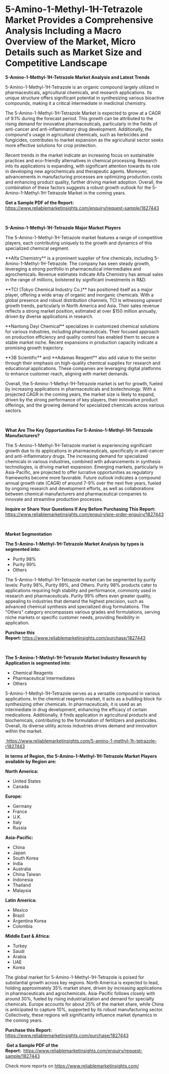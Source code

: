 <p><h1>5-Amino-1-Methyl-1H-Tetrazole Market Provides a Comprehensive Analysis Including a Macro Overview of the Market, Micro Details such as Market Size and Competitive Landscape</h1></p><p><strong>5-Amino-1-Methyl-1H-Tetrazole Market Analysis and Latest Trends</strong></p>
<p><p>5-Amino-1-Methyl-1H-Tetrazole is an organic compound largely utilized in pharmaceuticals, agricultural chemicals, and research applications. Its unique structure offers significant potential in synthesizing various bioactive compounds, making it a critical intermediate in medicinal chemistry.</p><p>The 5-Amino-1-Methyl-1H-Tetrazole Market is expected to grow at a CAGR of 9.1% during the forecast period. This growth can be attributed to the rising demand for innovative pharmaceuticals, particularly in the fields of anti-cancer and anti-inflammatory drug development. Additionally, the compound's usage in agricultural chemicals, such as herbicides and fungicides, contributes to market expansion as the agricultural sector seeks more effective solutions for crop protection.</p><p>Recent trends in the market indicate an increasing focus on sustainable practices and eco-friendly alternatives in chemical processing. Research into its applications is expanding, with significant attention towards its role in developing new agrochemicals and therapeutic agents. Moreover, advancements in manufacturing processes are optimizing production costs and enhancing product quality, further driving market adoption. Overall, the combination of these factors suggests a robust growth outlook for the 5-Amino-1-Methyl-1H-Tetrazole Market in the coming years.</p></p>
<p><strong>Get a Sample PDF of the Report:&nbsp;</strong> <a href="https://www.reliablemarketinsights.com/enquiry/request-sample/1827443?utm_campaign=2100&utm_medium=2&utm_source=Github&utm_content=ia&utm_term=03022025&utm_id=5-amino-1-methyl-1h-tetrazole">https://www.reliablemarketinsights.com/enquiry/request-sample/1827443</a></p>
<p>&nbsp;</p>
<p><strong>5-Amino-1-Methyl-1H-Tetrazole Major Market Players</strong></p>
<p><p>The 5-Amino-1-Methyl-1H-Tetrazole market features a range of competitive players, each contributing uniquely to the growth and dynamics of this specialized chemical segment.</p><p>**Alfa Chemistry** is a prominent supplier of fine chemicals, including 5-Amino-1-Methyl-1H-Tetrazole. The company has seen steady growth, leveraging a strong portfolio in pharmaceutical intermediates and agrochemicals. Revenue estimates indicate Alfa Chemistry has annual sales in the range of millions, bolstered by significant investments in R&D.</p><p>**TCI (Tokyo Chemical Industry Co.)** has positioned itself as a major player, offering a wide array of organic and inorganic chemicals. With a global presence and robust distribution channels, TCI is witnessing upward growth trends, particularly in North America and Asia. Their sales revenue reflects a strong market position, estimated at over $150 million annually, driven by diverse applications in research.</p><p>**Nantong Deyi Chemical** specializes in customized chemical solutions for various industries, including pharmaceuticals. Their focused approach on production efficiency and quality control has enabled them to secure a stable market niche. Recent expansions in production capacity indicate a promising growth trajectory.</p><p>**3B Scientific** and **Adamas Reagent** also add value to the sector through their emphasis on high-quality chemical supplies for research and educational applications. These companies are leveraging digital platforms to enhance customer reach, aligning with market demands.</p><p>Overall, the 5-Amino-1-Methyl-1H-Tetrazole market is set for growth, fueled by increasing applications in pharmaceuticals and biotechnology. With a projected CAGR in the coming years, the market size is likely to expand, driven by the strong performance of key players, their innovative product offerings, and the growing demand for specialized chemicals across various sectors.</p></p>
<p>&nbsp;</p>
<p><strong>What Are The Key Opportunities For 5-Amino-1-Methyl-1H-Tetrazole Manufacturers?</strong></p>
<p><p>The 5-Amino-1-Methyl-1H-Tetrazole market is experiencing significant growth due to its applications in pharmaceuticals, specifically in anti-cancer and anti-inflammatory drugs. The increasing demand for specialized chemicals in various industries, combined with advancements in synthesis technologies, is driving market expansion. Emerging markets, particularly in Asia-Pacific, are projected to offer lucrative opportunities as regulatory frameworks become more favorable. Future outlook indicates a compound annual growth rate (CAGR) of around 7-9% over the next five years, fueled by ongoing research and development efforts, as well as collaborations between chemical manufacturers and pharmaceutical companies to innovate and streamline production processes.</p></p>
<p><strong>Inquire or Share Your Questions If Any Before Purchasing This Report:</strong> <a href="https://www.reliablemarketinsights.com/enquiry/pre-order-enquiry/1827443?utm_campaign=2100&utm_medium=2&utm_source=Github&utm_content=ia&utm_term=03022025&utm_id=5-amino-1-methyl-1h-tetrazole">https://www.reliablemarketinsights.com/enquiry/pre-order-enquiry/1827443</a></p>
<p>&nbsp;</p>
<p><strong>Market Segmentation</strong></p>
<p><strong>The 5-Amino-1-Methyl-1H-Tetrazole Market Analysis by types is segmented into:</strong></p>
<p><ul><li>Purity 98%</li><li>Purity 99%</li><li>Others</li></ul></p>
<p><p>The 5-Amino-1-Methyl-1H-Tetrazole market can be segmented by purity levels: Purity 98%, Purity 99%, and Others. Purity 98% products cater to applications requiring high stability and performance, commonly used in research and pharmaceuticals. Purity 99% offers even greater quality, appealing to industries that demand the highest precision, such as advanced chemical synthesis and specialized drug formulations. The "Others" category encompasses various grades and formulations, serving niche markets or specific customer needs, providing flexibility in application.</p></p>
<p><strong>Purchase this Report:&nbsp;</strong><a href="https://www.reliablemarketinsights.com/purchase/1827443?utm_campaign=2100&utm_medium=2&utm_source=Github&utm_content=ia&utm_term=03022025&utm_id=5-amino-1-methyl-1h-tetrazole">https://www.reliablemarketinsights.com/purchase/1827443</a></p>
<p>&nbsp;</p>
<p><strong>The 5-Amino-1-Methyl-1H-Tetrazole Market Industry Research by Application is segmented into:</strong></p>
<p><ul><li>Chemical Reagents</li><li>Pharmaceutical Intermediates</li><li>Others</li></ul></p>
<p><p>5-Amino-1-Methyl-1H-Tetrazole serves as a versatile compound in various applications. In the chemical reagents market, it acts as a building block for synthesizing other chemicals. In pharmaceuticals, it is used as an intermediate in drug development, enhancing the efficacy of certain medications. Additionally, it finds application in agricultural products and biochemicals, contributing to the formulation of fertilizers and pesticides. Overall, its diverse utility across industries drives demand and innovation within the market.</p></p>
<p><a href="https://www.reliablemarketinsights.com/5-amino-1-methyl-1h-tetrazole-r1827443?utm_campaign=2100&utm_medium=2&utm_source=Github&utm_content=ia&utm_term=03022025&utm_id=5-amino-1-methyl-1h-tetrazole">&nbsp;https://www.reliablemarketinsights.com/5-amino-1-methyl-1h-tetrazole-r1827443</a></p>
<p><strong>In terms of Region, the 5-Amino-1-Methyl-1H-Tetrazole Market Players available by Region are:</strong></p>
<p>
    <p> <strong> North America: </strong>
        <ul>
            <li>United States</li>
            <li>Canada</li>
        </ul>
        </p> 
    <p> <strong> Europe: </strong>
        <ul>
            <li>Germany</li>
            <li>France</li>
            <li>U.K.</li>
            <li>Italy</li>
            <li>Russia</li>
        </ul>
        </p> 
    <p> <strong> Asia-Pacific: </strong>
        <ul>
            <li>China</li>
            <li>Japan</li>
            <li>South Korea</li>
            <li>India</li>
            <li>Australia</li>
            <li>China Taiwan</li>
            <li>Indonesia</li>
            <li>Thailand</li>
            <li>Malaysia</li>
        </ul>
        </p> 
    <p> <strong> Latin America: </strong>
        <ul>
            <li>Mexico</li>
            <li>Brazil</li>
            <li>Argentina Korea</li>
            <li>Colombia</li>
        </ul>
        </p> 
    <p> <strong> Middle East & Africa: </strong>
        <ul>
            <li>Turkey</li>
            <li>Saudi</li>
            <li>Arabia</li>
            <li>UAE</li>
            <li>Korea</li>
        </ul>
    </p>
    </p>
<p><p>The global market for 5-Amino-1-Methyl-1H-Tetrazole is poised for substantial growth across key regions. North America is expected to lead, holding approximately 35% market share, driven by increasing applications in pharmaceuticals and agrochemicals. Asia-Pacific follows closely with around 30%, fueled by rising industrialization and demand for specialty chemicals. Europe accounts for about 25% of the market share, while China is anticipated to capture 10%, supported by its robust manufacturing sector. Collectively, these regions will significantly influence market dynamics in the coming years.</p></p>
<p><strong>Purchase this Report: </strong><a href="https://www.reliablemarketinsights.com/purchase/1827443?utm_campaign=2100&utm_medium=2&utm_source=Github&utm_content=ia&utm_term=03022025&utm_id=5-amino-1-methyl-1h-tetrazole">https://www.reliablemarketinsights.com/purchase/1827443</a></p>
<p>&nbsp;<strong>Get a Sample PDF of the Report:&nbsp;&nbsp;</strong><a href="https://www.reliablemarketinsights.com/enquiry/request-sample/1827443?utm_campaign=2100&utm_medium=2&utm_source=Github&utm_content=ia&utm_term=03022025&utm_id=5-amino-1-methyl-1h-tetrazole">https://www.reliablemarketinsights.com/enquiry/request-sample/1827443</a></p>
<p><strong></strong></p>
<p>Check more reports on <a href="https://www.reliablemarketinsights.com/?utm_campaign=2100&utm_medium=2&utm_source=Github&utm_content=ia&utm_term=03022025&utm_id=5-amino-1-methyl-1h-tetrazole">https://www.reliablemarketinsights.com/</a></p>